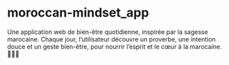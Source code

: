 # moroccan-mindset_app
Une application web de bien-être quotidienne, inspirée par la sagesse marocaine. Chaque jour, l’utilisateur découvre un proverbe, une intention douce et un geste bien-être, pour nourrir l’esprit et le cœur à la marocaine. 🌿🇲🇦

